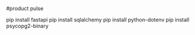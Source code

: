#product pulse


pip install fastapi
pip install sqlalchemy
pip install python-dotenv
pip install psycopg2-binary
